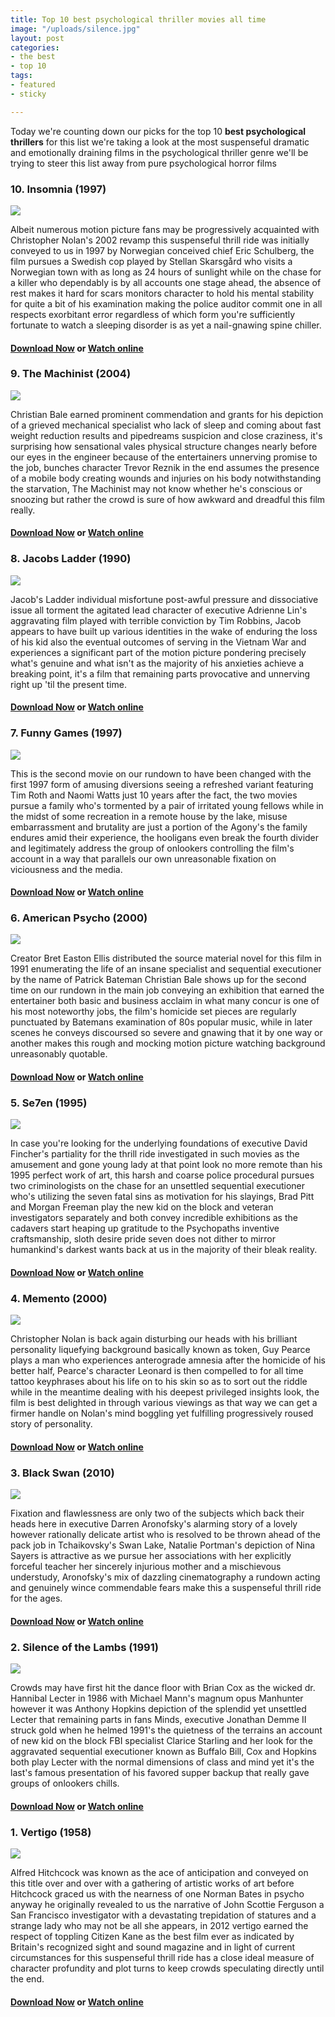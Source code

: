 ```yaml
---
title: Top 10 best psychological thriller movies all time
image: "/uploads/silence.jpg"
layout: post
categories:
- the best
- top 10
tags:
- featured
- sticky

---
```

Today we're counting down our picks for the top 10 **best psychological thrillers** for this list we're taking a look at the most suspenseful dramatic and emotionally draining films in the psychological thriller genre we'll be trying to steer this list away from pure psychological horror films

### 10. Insomnia (1997)

![](https://image.tmdb.org/t/p/w780/naVMiylN2frkRxEo2QUwMOtveNA.jpg)

Albeit numerous motion picture fans may be progressively acquainted with Christopher Nolan's 2002 revamp this suspenseful thrill ride was initially conveyed to us in 1997 by Norwegian conceived chief Eric Schulberg, the film pursues a Swedish cop played by Stellan Skarsgård who visits a Norwegian town with as long as 24 hours of sunlight while on the chase for a killer who dependably is by all accounts one stage ahead, the absence of rest makes it hard for scars monitors character to hold his mental stability for quite a bit of his examination making the police auditor commit one in all respects exorbitant error regardless of which form you're sufficiently fortunate to watch a sleeping disorder is as yet a nail-gnawing spine chiller.

#### [Download Now](https://movlix.net/insomnia/) or [Watch online](https://movlix.net/insomnia/)

### 9. The Machinist (2004)

![](https://image.tmdb.org/t/p/w780/uqJKqddBjETEv4LsXCYLbHeIui7.jpg)

Christian Bale earned prominent commendation and grants for his depiction of a grieved mechanical specialist who lack of sleep and coming about fast weight reduction results and pipedreams suspicion and close craziness, it's surprising how sensational vales physical structure changes nearly before our eyes in the engineer because of the entertainers unnerving promise to the job, bunches character Trevor Reznik in the end assumes the presence of a mobile body creating wounds and injuries on his body notwithstanding the starvation, The Machinist may not know whether he's conscious or snoozing but rather the crowd is sure of how awkward and dreadful this film really.

#### [Download Now](https://movlix.net/the-machinist/) or [Watch online](https://movlix.net/the-machinist/)

### 8. Jacobs Ladder (1990)

![](https://image.tmdb.org/t/p/w780/7D5sfA9KT40zC0qA4j8Fee1IPzL.jpg)

Jacob's Ladder individual misfortune post-awful pressure and dissociative issue all torment the agitated lead character of executive Adrienne Lin's aggravating film played with terrible conviction by Tim Robbins, Jacob appears to have built up various identities in the wake of enduring the loss of his kid also the eventual outcomes of serving in the Vietnam War and experiences a significant part of the motion picture pondering precisely what's genuine and what isn't as the majority of his anxieties achieve a breaking point, it's a film that remaining parts provocative and unnerving right up 'til the present time.

#### [Download Now](https://movlix.net/jacobs-ladder/) or [Watch online](https://movlix.net/jacobs-ladder/)

### 7. Funny Games (1997)

![](https://image.tmdb.org/t/p/w780/rTEvTSaFk7OYTdmssot0b2g56wx.jpg)

This is the second movie on our rundown to have been changed with the first 1997 form of amusing diversions seeing a refreshed variant featuring Tim Roth and Naomi Watts just 10 years after the fact, the two movies pursue a family who's tormented by a pair of irritated young fellows while in the midst of some recreation in a remote house by the lake, misuse embarrassment and brutality are just a portion of the Agony's the family endures amid their experience, the hooligans even break the fourth divider and legitimately address the group of onlookers controlling the film's account in a way that parallels our own unreasonable fixation on viciousness and the media.

#### [Download Now](https://movlix.net/funny-games/) or [Watch online](https://movlix.net/funny-games/)

### 6. American Psycho (2000)

![](https://image.tmdb.org/t/p/w780/2Tawvc0JMmR9nBXD3nhBThTQP2X.jpg)

Creator Bret Easton Ellis distributed the source material novel for this film in 1991 enumerating the life of an insane specialist and sequential executioner by the name of Patrick Bateman Christian Bale shows up for the second time on our rundown in the main job conveying an exhibition that earned the entertainer both basic and business acclaim in what many concur is one of his most noteworthy jobs, the film's homicide set pieces are regularly punctuated by Batemans examination of 80s popular music, while in later scenes he conveys discoursed so severe and gnawing that it by one way or another makes this rough and mocking motion picture watching background unreasonably quotable.

#### [Download Now](https://movlix.net/american-psycho/) or [Watch online](https://movlix.net/american-psycho/)

### 5. Se7en (1995)

![](https://image.tmdb.org/t/p/w780/A0WKbRIojF9DUWG4XLCmg5JK6I5.jpg)

In case you're looking for the underlying foundations of executive David Fincher's partiality for the thrill ride investigated in such movies as the amusement and gone young lady at that point look no more remote than his 1995 perfect work of art, this harsh and coarse police procedural pursues two criminologists on the chase for an unsettled sequential executioner who's utilizing the seven fatal sins as motivation for his slayings, Brad Pitt and Morgan Freeman play the new kid on the block and veteran investigators separately and both convey incredible exhibitions as the cadavers start heaping up gratitude to the Psychopaths inventive craftsmanship, sloth desire pride seven does not dither to mirror humankind's darkest wants back at us in the majority of their bleak reality.

#### [Download Now](https://movlix.net/se7en/) or [Watch online](https://movlix.net/se7en/)

### 4. Memento (2000)

![](https://image.tmdb.org/t/p/w780/puuwLLytKjZuv73SFqBihd6X5ES.jpg)

Christopher Nolan is back again disturbing our heads with his brilliant personality liquefying background basically known as token, Guy Pearce plays a man who experiences anterograde amnesia after the homicide of his better half, Pearce's character Leonard is then compelled to for all time tattoo keyphrases about his life on to his skin so as to sort out the riddle while in the meantime dealing with his deepest privileged insights look, the film is best delighted in through various viewings as that way we can get a firmer handle on Nolan's mind boggling yet fulfilling progressively roused story of personality.

#### [Download Now](https://movlix.net/memento/) or [Watch online](https://movlix.net/memento/)

### 3. Black Swan (2010)

![](https://image.tmdb.org/t/p/w780/t8jFs6cOl1YVSfXXZivWtEb14tF.jpg)

Fixation and flawlessness are only two of the subjects which back their heads here in executive Darren Aronofsky's alarming story of a lovely however rationally delicate artist who is resolved to be thrown ahead of the pack job in Tchaikovsky's Swan Lake, Natalie Portman's depiction of Nina Sayers is attractive as we pursue her associations with her explicitly forceful teacher her sincerely injurious mother and a mischievous understudy, Aronofsky's mix of dazzling cinematography a rundown acting and genuinely wince commendable fears make this a suspenseful thrill ride for the ages.

#### [Download Now](https://movlix.net/black-swan/) or [Watch online](https://movlix.net/black-swan/)

### 2. Silence of the Lambs (1991)

![](https://image.tmdb.org/t/p/w780/pzmrKXQgL7GEZvigD6W1bUEzXJN.jpg)

Crowds may have first hit the dance floor with Brian Cox as the wicked dr. Hannibal Lecter in 1986 with Michael Mann's magnum opus Manhunter however it was Anthony Hopkins depiction of the splendid yet unsettled Lecter that remaining parts in fans Minds, executive Jonathan Demme II struck gold when he helmed 1991's the quietness of the terrains an account of new kid on the block FBI specialist Clarice Starling and her look for the aggravated sequential executioner known as Buffalo Bill, Cox and Hopkins both play Lecter with the normal dimensions of class and mind yet it's the last's famous presentation of his favored supper backup that really gave groups of onlookers chills.

#### [Download Now](https://movlix.net/the-silence-of-the-lambs/) or [Watch online](https://movlix.net/the-silence-of-the-lambs/)

### 1. Vertigo (1958)

![](https://image.tmdb.org/t/p/w780/c7iSbhSffDkM2yf5cg3D91FuVga.jpg)

Alfred Hitchcock was known as the ace of anticipation and conveyed on this title over and over with a gathering of artistic works of art before Hitchcock graced us with the nearness of one Norman Bates in psycho anyway he originally revealed to us the narrative of John Scottie Ferguson a San Francisco investigator with a devastating trepidation of statures and a strange lady who may not be all she appears, in 2012 vertigo earned the respect of toppling Citizen Kane as the best film ever as indicated by Britain's recognized sight and sound magazine and in light of current circumstances for this suspenseful thrill ride has a close ideal measure of character profundity and plot turns to keep crowds speculating directly until the end.

#### [Download Now](https://movlix.net/vertigo/) or [Watch online](https://movlix.net/vertigo/)
